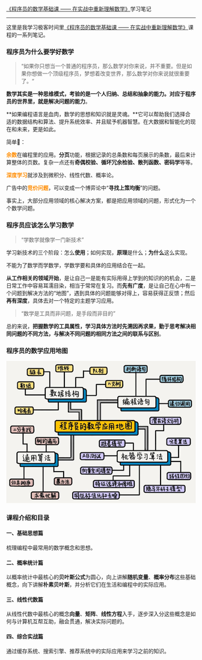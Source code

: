 

[《程序员的数学基础课 —— 在实战中重新理解数学》](https://time.geekbang.org/column/intro/143)学习笔记

--------------



这里是我学习极客时间里[《程序员的数学基础课 —— 在实战中重新理解数学》](https://time.geekbang.org/column/intro/143)课程的一系列笔记。



### 程序员为什么要学好数学

>  “如果你只想当一个普通的程序员，那么数学对你来说，并不重要。但是如果你想做一个顶级程序员，梦想着改变世界，那么数学对你来说就很重要了。“

**数学其实是一种思维模式，考验的是一个人归纳、总结和抽象的能力。**对应于程序员的世界里，就是**解决问题的能力**。

**如果编程语言是血肉，数学的思想和知识就是灵魂。**它可以帮助我们选择合适的数据结构和算法、提升系统效率、并且赋予机器智慧。在大数据和智能化的现在和未来，更是如此。

简单🌰：

<font color=#FF8C00>**余数**</font>在编程里的应用。**分页**功能，根据记录的总条数和每页展示的条数，最后来计算整体的页数。复杂一点还有**奇偶校验、循环冗余检验、散列函数、密码学**等等。

<font color=#FF8C00>**深度学习**</font>就涉及到微积分、线性代数、概率论。

广告中的<font color=#FF8C00>**竞价问题**</font>，可以变成一个博弈论中“**寻找上策均衡**”的问题。

事实上，大部分应用领域的核心解决方案，都是把应用领域的问题，形式化为一个个数学问题。



### 程序员应该怎么学习数学



> “学数学就像学一门新技术”

学习新技术的三个阶段：怎么**使用**；如何实现，**原理**是什么；**为什么**这么实现。

不能为了数学而学数学，学数学要和具体的应用结合在一起。

**从工作相关的领域开始**，是让自己一是能有实际用得上学到的知识的的机会，二是日常工作中容易耳濡目染，相当于常常在复习。而**先有广度**，是让自己在心中有一个问题到解决方法的“地图”，遇到具体的问题能够对得上，容易获得正反馈；然后**再有深度**，具体去对一个特定的主题学习应用。

> “数学是工具而非问题，是手段而非目的”

总的来说，**把握数学的工具属性，学习具体方法时先溯因再求果，勤于思考解决相同问题的不同方法，与解决不同问题的相同方法之间的联系与区别**。



### 程序员的数学应用地图

![](../images/mathfp-001.jpg)



### 课程介绍和目录



#### 一、基础思想篇

梳理编程中最常用的数学概念和思想。

#### 二、概率统计篇

以概率统计中最核心的**贝叶斯公式**为圆心，向上讲解**随机变量**、**概率分布**这些基础概念，向下讲解**朴素贝叶斯**，并分析它们在生活和编程中的实际应用。

#### 三、线性代数篇

从线性代数中最核心的概念**向量**、**矩阵**、**线性方程**入手，逐步深入分这些概念是如何与计算机互帮互助，融会贯通，解决实际问题的。

#### 四、综合实战篇

通过缓存系统、搜索引擎、推荐系统中的实际应用来学习之前的知识。